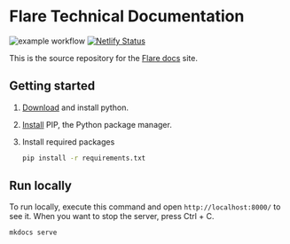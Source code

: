 # Flare Technical Documentation

![example workflow](https://github.com/flare-foundation/docs/actions/workflows/ci.yml/badge.svg)
[![Netlify Status](https://api.netlify.com/api/v1/badges/1603e657-66b1-4125-816b-e6b86f62d589/deploy-status)](https://app.netlify.com/sites/flare-docs-previews/deploys)

This is the source repository for the [Flare docs](https://docs.flare.network/) site.

## Getting started

1. [Download](https://www.python.org/downloads/) and install python.

2. [Install](https://pip.pypa.io/en/stable/installation/) PIP, the Python package manager.

3. Install required packages

   ```bash
   pip install -r requirements.txt
   ```

## Run locally

To run locally, execute this command and open `http://localhost:8000/` to see it. When you want to stop the server, press Ctrl + C.

```bash
mkdocs serve
```
